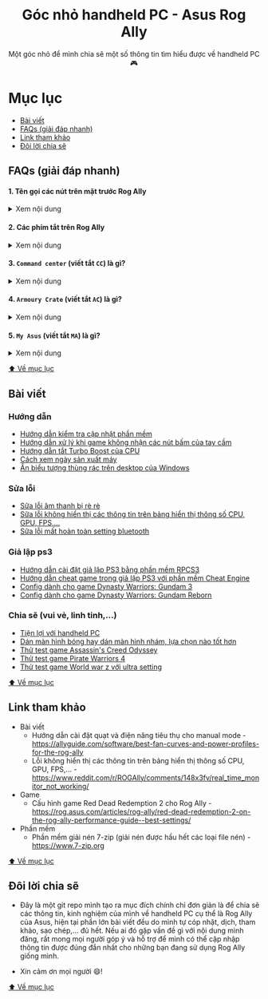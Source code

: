 <h1 align="center">
  <img src="https://raw.githubusercontent.com/kytosai/goc-nho-handheld-pc/main/asus-rog-ally/cover.jpg" alt="" />
  <br />
  Góc nhỏ handheld PC - Asus Rog Ally
</h1>

<div align="center">
Một góc nhỏ để mình chia sẽ một số thông tin tìm hiểu được về handheld PC 🎮
</div>

# Mục lục

- [Bài viết](#bài-viết)
- [FAQs (giải đáp nhanh)](#faqs)
- [Link tham khảo](#link-tham-khảo)
- [Đôi lời chia sẽ](#đôi-lời-chia-sẽ)

## FAQs (giải đáp nhanh)

#### 1. Tên gọi các nút trên mặt trước Rog Ally

<details>
  <summary>Xem nội dung</summary>
  
  ![](./asus-rog-ally/faqs/rog-ally-buttons-01.jpg)
  ![](./asus-rog-ally/faqs/rog-ally-buttons-02.jpg)
  ![](./asus-rog-ally/faqs/rog-ally-buttons-03.jpg)
</details>

#### 2. Các phím tắt trên Rog Ally

<details>
  <summary>Xem nội dung</summary>
  
  ![](./asus-rog-ally/faqs/rog-ally-key-shortcut.jpg)
</details>

#### 3. `Command center` (viết tắt `CC`) là gì?

<details>
  <summary>Xem nội dung</summary>
  
  Khi bạn bấm phím `Command Center` trên Rog Ally, thì sẽ có một phần mềm trượt từ trái sang phải chiếm 1 phần màn hình bên trái, khu vực này sẽ gọi là `Command Center`

  ![](./asus-rog-ally/faqs/command-center-01.jpg)

  Đây là khu vực giúp bạn có những thiết lập nhanh khi sử dụng máy như: thay đổi tần số quét, mở khu vực hiển thị thống kê CPU/GPU/FPS/nhiệt độ,....
</details>

#### 4. `Armoury Crate` (viết tắt `AC`) là gì?

<details>
  <summary>Xem nội dung</summary>
  
  Khi bạn bấm nút `Armoury Crate` trên Rog Ally (nút có biểu tượng vòng tròn), thì sẽ có một phần mềm hiển thị full màn hình chứa danh sách các game/app đầu tiên.

  ![](./asus-rog-ally/faqs/armoury-crate-01.jpg)

  Đây là phần mềm được cài đặt sẵn trong máy giúp bạn quản lý mọi thứ của Rog Ally. VD: cài đặt nút nhấn, cài đặt danh sách game, cài đặt đèn led của joystick,...

  ![](./asus-rog-ally/faqs/armoury-crate-02.jpg)
</details>

#### 5. `My Asus` (viết tắt `MA`) là gì?

<details>
  <summary>Xem nội dung</summary>
  
  `My Asus` là một phần mềm được cài đặt sẵn trong Rog Ally, phần mềm này giúp bạn quản lý các cài đặt chung của các thiết bị Asus như: **quản lý cập nhật driver** (quan trọng nhất), xem các thông số của thiết bị, check thông tin bảo hành, serial, liên hệ hỗ trợ từ asus,...

  Trong hình bên dưới phần mềm này chính là chỗ mũi tên trỏ tới có icon màu xanh
  
  ![](./asus-rog-ally/faqs/my-asus-01.jpg)

  ![](./asus-rog-ally/faqs/my-asus-02.jpg)

  Trong hình dưới là mục quan trọng nhất của `My Asus` là mục quản lý các bản cập nhật phần mềm của Rog Ally

  ![](./asus-rog-ally/faqs/my-asus-03.jpg)
</details>

[⬆️ Về mục lục](#mục-lục)

## Bài viết

### Hướng dẫn

- [Hướng dẫn kiểm tra cập nhật phần mềm](./asus-rog-ally/huong-dan/huong-dan-kiem-tra-cap-nhat-phan-mem)
- [Hướng dẫn xử lý khi game không nhận các nút bấm của tay cầm](./asus-rog-ally/huong-dan/xu-ly-khi-game-khong-nhan-nut-bam-tay-cam)
- [Hướng dẫn tắt Turbo Boost của CPU](./asus-rog-ally/huong-dan/huong-dan-tat-turbo-boost-cua-cpu)
- [Cách xem ngày sản xuất máy](./asus-rog-ally/huong-dan/cach-xem-ngay-san-xuat-may)
- [Ẩn biểu tượng thùng rác trên desktop của Windows](./asus-rog-ally/huong-dan/an-bieu-tuong-thung-rac-tren-windows)

### Sửa lỗi

- [Sữa lỗi âm thanh bị rè rè](./asus-rog-ally/sua-loi/sua-loi-am-thanh-bi-re-re)
- [Sữa lỗi không hiển thị các thông tin trên bảng hiển thị thông số CPU, GPU, FPS,...](./asus-rog-ally/sua-loi/sua-loi-khong-hien-thi-cac-thong-tin-tren-bang-hien-thi-thong-so-cpu-gpu-fps)
- [Sữa lỗi mất hoàn toàn setting bluetooth](./asus-rog-ally/sua-loi/sau-loi-mat-hoan-toan-setting-bluetooth)

### Giả lập ps3

- [Hướng dẫn cài đặt giả lập PS3 bằng phần mềm RPCS3](./asus-rog-ally/ps3/huong-dan-cai-dat-gia-lap-ps3)
- [Hướng dẫn cheat game trong giả lập PS3 với phần mềm Cheat Engine](./asus-rog-ally/ps3/huong-dan-cheat-game-trong-gia-lap-ps3-voi-cheat-engine)
- [Config dành cho game Dynasty Warriors: Gundam 3](./asus-rog-ally/ps3/game-dynasty-warriors-gundam-3)
- [Config dành cho game Dynasty Warriors: Gundam Reborn](./asus-rog-ally/ps3/game-dynasty-warriors-gundam-reborn)

### Chia sẽ (vui vẻ, linh tinh,...)
  - [Tiện lợi với handheld PC](./asus-rog-ally/chia-se/tien-loi-voi-handheld-pc)
  - [Dán màn hình bóng hay dán màn hình nhám, lựa chọn nào tốt hơn](./asus-rog-ally/chia-se/dan-man-hinh-bong-hay-dan-man-hinh-nham-lua-chon-nao-tot-hon)
  - [Thử test game Assassin's Creed Odyssey](./asus-rog-ally/chia-se/thu-test-game-assassin-creed-odyssey)
  - [Thử test game Pirate Warriors 4](./asus-rog-ally/chia-se/thu-test-game-pirate-warriors-4)
  - [Thử test game World war z với ultra setting](./asus-rog-ally/chia-se/thu-test-game-world-war-z-voi-ultra-setting)

[⬆️ Về mục lục](#mục-lục)

## Link tham khảo

- Bài viết
  - Hướng dẫn cài đặt quạt và điện năng tiêu thụ cho manual mode - https://allyguide.com/software/best-fan-curves-and-power-profiles-for-the-rog-ally
  - Lỗi không hiển thị các thông tin trên bảng hiển thị thông số CPU, GPU, FPS,... - https://www.reddit.com/r/ROGAlly/comments/148x3fv/real_time_monitor_not_working/
- Game
  - Cấu hình game Red Dead Redemption 2 cho Rog Ally - https://rog.asus.com/articles/rog-ally/red-dead-redemption-2-on-the-rog-ally-performance-guide--best-settings/
- Phần mềm
  - Phần mềm giải nén 7-zip (giải nén được hầu hết các loại file nén) - https://www.7-zip.org

[⬆️ Về mục lục](#mục-lục)

## Đôi lời chia sẽ

- Đây là một git repo mình tạo ra mục đích chính chỉ đơn giản là để chia sẽ các thông tin, kinh nghiệm của mình về handheld PC cụ thể là Rog Ally của Asus, hiện tại phần lớn bài viết đều do mình tự cóp nhặt, dịch, tham khảo, sao chép,... đủ hết. Nếu ai đó gặp vấn đề gì với nội dung mình đăng, rất mong mọi người góp ý và hỗ trợ để mình có thể cập nhập thông tin được đúng đắn nhất cho những bạn đang sử dụng Rog Ally giống mình.

- Xin cảm ơn mọi người 😄!

[⬆️ Về mục lục](#mục-lục)
